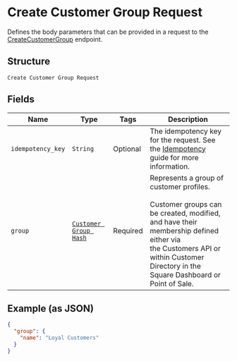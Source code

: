 
# Create Customer Group Request

Defines the body parameters that can be provided in a request to the
[CreateCustomerGroup](#endpoint-createcustomegroup) endpoint.

## Structure

`Create Customer Group Request`

## Fields

| Name | Type | Tags | Description |
|  --- | --- | --- | --- |
| `idempotency_key` | `String` | Optional | The idempotency key for the request. See the [Idempotency](https://developer.squareup.com/docs/basics/api101/idempotency)<br>guide for more information. |
| `group` | [`Customer Group Hash`](/doc/models/customer-group.md) | Required | Represents a group of customer profiles.<br><br>Customer groups can be created, modified, and have their membership defined either via<br>the Customers API or within Customer Directory in the Square Dashboard or Point of Sale. |

## Example (as JSON)

```json
{
  "group": {
    "name": "Loyal Customers"
  }
}
```

